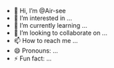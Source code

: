 - 👋 Hi, I’m @Air-see
- 👀 I’m interested in ...
- 🌱 I’m currently learning ...
- 💞️ I’m looking to collaborate on ...
- 📫 How to reach me ...
- 😄 Pronouns: ...
- ⚡ Fun fact: ...

<!---
Air-see/Air-see is a ✨ special ✨ repository because its `README.md` (this file) appears on your GitHub profile.
You can click the Preview link to take a look at your changes.
--->
